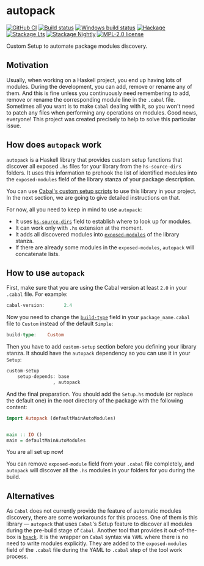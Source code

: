 # autopack

[![GitHub CI](https://github.com/kowainik/autopack/workflows/CI/badge.svg)](https://github.com/kowainik/autopack/actions)
[![Build status](https://img.shields.io/travis/kowainik/autopack.svg?logo=travis)](https://travis-ci.org/kowainik/autopack)
[![Windows build status](https://ci.appveyor.com/api/projects/status/github/kowainik/autopack?branch=master&svg=true)](https://ci.appveyor.com/project/kowainik/autopack)
[![Hackage](https://img.shields.io/hackage/v/autopack.svg?logo=haskell)](https://hackage.haskell.org/package/autopack)
[![Stackage Lts](http://stackage.org/package/autopack/badge/lts)](http://stackage.org/lts/package/autopack)
[![Stackage Nightly](http://stackage.org/package/autopack/badge/nightly)](http://stackage.org/nightly/package/autopack)
[![MPL-2.0 license](https://img.shields.io/badge/license-MPL--2.0-blue.svg)](LICENSE)

Custom Setup to automate package modules discovery.

## Motivation

Usually, when working on a Haskell project, you end up having lots of modules.
During the development, you can add, remove or rename any of them. And this is
fine unless you continuously need remembering to add, remove or rename the
corresponding module line in the `.cabal` file. Sometimes all you want is to
make `Cabal` dealing with it, so you won't need to patch any files when
performing any operations on modules. Good news, everyone! This project was
created precisely to help to solve this particular issue.

## How does `autopack` work

`autopack` is a Haskell library that provides custom setup functions that
discover all exposed `.hs` files for your library from the `hs-source-dirs`
folders. It uses this information to prehook the list of identified modules into
the `exposed-modules` field of the library stanza of your package description.

You can use
[Cabal's custom setup scripts](https://www.haskell.org/cabal/users-guide/developing-packages.html#custom-setup-scripts)
to use this library in your project. In the next section, we are going to give
detailed instructions on that.


For now, all you need to keep in mind to use `autopack`:

 * It uses
   [`hs-source-dirs`](https://www.haskell.org/cabal/users-guide/developing-packages.html#pkg-field-hs-source-dirs)
   field to establish where to look up for modules.
 * It can work only with `.hs` extension at the moment.
 * It adds all discovered modules into
   [`exposed-modules`](https://www.haskell.org/cabal/users-guide/developing-packages.html#pkg-field-library-exposed-modules)
   of the library stanza.
 * If there are already some modules in the `exposed-modules`, `autopack` will
   concatenate lists.

## How to use `autopack`

First, make sure that you are using the Cabal version at least `2.0` in your
`.cabal` file. For example:

```haskell
cabal-version:       2.4
```

Now you need to change the
[`build-type`](https://www.haskell.org/cabal/users-guide/developing-packages.html#pkg-field-build-type)
field in your `package_name.cabal` file to `Custom` instead of the default
`Simple`:

```haskell
build-type:    Custom
```

Then you have to add `custom-setup` section before you defining your library
stanza. It should have the `autopack` dependency so you can use it in your
`Setup`:

```haskell
custom-setup
    setup-depends: base
                 , autopack
```

And the final preparation. You should add the `Setup.hs` module (or replace the
default one) in the root directory of the package with the following content:

```haskell
import Autopack (defaultMainAutoModules)


main :: IO ()
main = defaultMainAutoModules
```

You are all set up now!

You can remove `exposed-module` field from your `.cabal`
file completely, and `autopack` will discover all the `.hs` modules in your
folders for you during the build.

## Alternatives

As `Cabal` does not currently provide the feature of automatic modules
discovery, there are some workarounds for this process. One of them is this
library — `autopack` that uses `Cabal`'s Setup feature to discover all modules
during the pre-build stage of `Cabal`. Another tool that provides it
out-of-the-box is [`hpack`](https://github.com/sol/hpack). It is the wrapper on
`Cabal` syntax via `YAML` where there is no need to write modules explicitly.
They are added to the `exposed-modules` field of the `.cabal` file during the
YAML to `.cabal` step of the tool work process.
